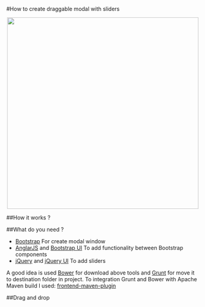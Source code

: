 #How to create draggable modal with sliders
<p align="center">
    <img src="http://drive.google.com/uc?export=view&id=0B3jGohC18ZF5dXRGSVNYdkx6NHc" width="500">
</p>

##How it works ?

##What do you need ?

* [Bootstrap](http://getbootstrap.com/) For create modal window
* [AnglarJS](https://angularjs.org/) and [Bootstrap UI](http://angular-ui.github.io/bootstrap/) To add functionality between Bootstrap components
* [jQuery](https://jquery.com/) and [jQuery UI](https://jqueryui.com/) To add sliders

A good idea is used [Bower](https://bower.io/) for download above tools and [Grunt](http://gruntjs.com/) for move it to destination folder in project.
To integration Grunt and Bower with Apache Maven build I used: [frontend-maven-plugin](https://github.com/eirslett/frontend-maven-plugin)

##Drag and drop